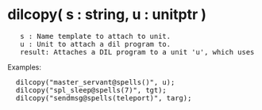 <div class="mw-parser-output"><h1><span id="dilcopy(_s_:_string,_u_:_unitptr_)"></span><span class="mw-headline" id="dilcopy.28_s_:_string.2C_u_:_unitptr_.29">dilcopy( s&#160;: string, u&#160;: unitptr )</span></h1>
<pre>   s&#160;: Name template to attach to unit.
   u&#160;: Unit to attach a dil program to.
   result: Attaches a DIL program to a unit 'u', which uses a template named by 's'.
</pre>
<p>Examples:
</p>
<pre>  dilcopy("master_servant@spells()", u);
  dilcopy("spl_sleep@spells(7)", tgt);
  dilcopy("sendmsg@spells(teleport)", targ);
</pre></div>